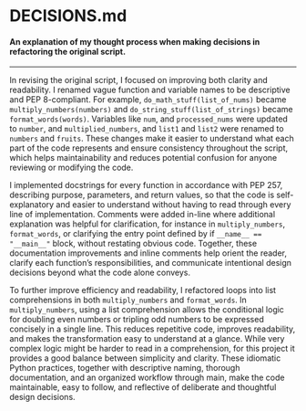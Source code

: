 # DECISIONS.md

#### An explanation of my thought process when making decisions in refactoring the original script.

----------

In revising the original script, I focused on improving both clarity and readability. I renamed vague function and variable names to be descriptive and PEP 8-compliant. For example, `do_math_stuff(list_of_nums)` became `multiply_numbers(numbers)` and `do_string_stuff(list_of_strings)` became `format_words(words)`. Variables like `num`, and `processed_nums` were updated to `number`, and `multiplied_numbers`, and `list1` and `list2` were renamed to `numbers` and `fruits`. These changes make it easier to understand what each part of the code represents and ensure consistency throughout the script, which helps maintainability and reduces potential confusion for anyone reviewing or modifying the code.

I implemented docstrings for every function in accordance with PEP 257, describing purpose, parameters, and return values, so that the code is self-explanatory and easier to understand without having to read through every line of implementation. Comments were added in-line where additional explanation was helpful for clarification, for instance in `multiply_numbers`, `format_words`, or clarifying the entry point defined by if `__name__ == "__main__"` block, without restating obvious code. Together, these documentation improvements and inline comments help orient the reader, clarify each function’s responsibilities, and communicate intentional design decisions beyond what the code alone conveys.

To further improve efficiency and readability, I refactored loops into list comprehensions in both `multiply_numbers` and `format_words`. In `multiply_numbers`, using a list comprehension allows the conditional logic for doubling even numbers or tripling odd numbers to be expressed concisely in a single line. This reduces repetitive code, improves readability, and makes the transformation easy to understand at a glance. While very complex logic might be harder to read in a comprehension, for this project it provides a good balance between simplicity and clarity. These idiomatic Python practices, together with descriptive naming, thorough documentation, and an organized workflow through main, make the code maintainable, easy to follow, and reflective of deliberate and thoughtful design decisions.